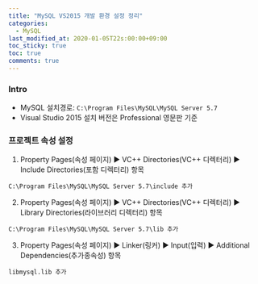 ```yaml
---
title: "MySQL VS2015 개발 환경 설정 정리"
categories:
  - MySQL
last_modified_at: 2020-01-05T22s:00:00+09:00
toc_sticky: true
toc: true
comments: true
---
```


### Intro
- MySQL 설치경로: `C:\Program Files\MySQL\MySQL Server 5.7`
- Visual Studio 2015 설치 버전은 Professional 영문판 기준

### 프로젝트 속성 설정
1. Property Pages(속성 페이지) ▶ VC++ Directories(VC++ 디렉터리) ▶ Include Directories(포함 디렉터리) 항목
```smalltalk
C:\Program Files\MySQL\MySQL Server 5.7\include 추가    
```

2. Property Pages(속성 페이지) ▶ VC++ Directories(VC++ 디렉터리) ▶ Library Directories(라이브러리 디렉터리) 항목
```smalltalk
C:\Program Files\MySQL\MySQL Server 5.7\lib 추가    
```

3. Property Pages(속성 페이지) ▶ Linker(링커) ▶ Input(입력) ▶ Additional Dependencies(추가종속성) 항목    
```smalltalk
libmysql.lib 추가
```
